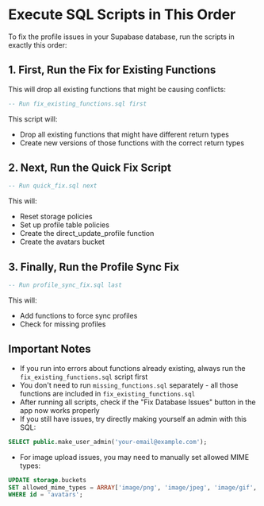 # Execute SQL Scripts in This Order

To fix the profile issues in your Supabase database, run the scripts in exactly this order:

## 1. First, Run the Fix for Existing Functions

This will drop all existing functions that might be causing conflicts:

```sql
-- Run fix_existing_functions.sql first
```

This script will:
- Drop all existing functions that might have different return types
- Create new versions of those functions with the correct return types

## 2. Next, Run the Quick Fix Script

```sql
-- Run quick_fix.sql next
```

This will:
- Reset storage policies
- Set up profile table policies
- Create the direct_update_profile function
- Create the avatars bucket

## 3. Finally, Run the Profile Sync Fix

```sql
-- Run profile_sync_fix.sql last
```

This will:
- Add functions to force sync profiles
- Check for missing profiles

## Important Notes

- If you run into errors about functions already existing, always run the `fix_existing_functions.sql` script first
- You don't need to run `missing_functions.sql` separately - all those functions are included in `fix_existing_functions.sql`
- After running all scripts, check if the "Fix Database Issues" button in the app now works properly
- If you still have issues, try directly making yourself an admin with this SQL:

```sql
SELECT public.make_user_admin('your-email@example.com');
```

- For image upload issues, you may need to manually set allowed MIME types:

```sql
UPDATE storage.buckets 
SET allowed_mime_types = ARRAY['image/png', 'image/jpeg', 'image/gif', 'image/webp']
WHERE id = 'avatars';
``` 